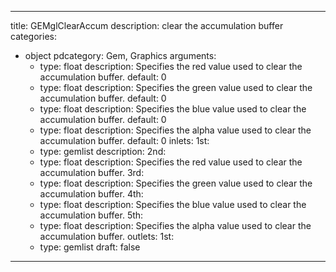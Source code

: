 
---
title: GEMglClearAccum
description: clear the accumulation buffer
categories:
  - object
pdcategory: Gem, Graphics
arguments:
    - type: float
      description: Specifies the red value used to clear the accumulation buffer.
      default: 0
    - type: float
      description: Specifies the green value used to clear the accumulation buffer.
      default: 0
    - type: float
      description: Specifies the blue value used to clear the accumulation buffer.
      default: 0
    - type: float
      description: Specifies the alpha value used to clear the accumulation buffer.
      default: 0
inlets:
  1st:
    - type: gemlist
      description:
  2nd:
    - type: float
      description: Specifies the red value used to clear the accumulation buffer.
  3rd:
    - type: float
      description: Specifies the green value used to clear the accumulation buffer.
  4th:
    - type: float
      description: Specifies the blue value used to clear the accumulation buffer.
  5th:
    - type: float
      description: Specifies the alpha value used to clear the accumulation buffer.
outlets:
  1st:
    - type: gemlist
draft: false
---

